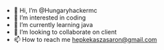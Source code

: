 - 👋 Hi, I’m @Hungaryhackermc
- 👀 I’m interested in coding
- 🌱 I’m currently learning java
- 💞️ I’m looking to collaborate on client
- 📫 How to reach me hepkekaszasaron@gmail.com

<!---
Hungaryhackermc/Hungaryhackermc is a ✨ special ✨ repository because its `README.md` (this file) appears on your GitHub profile.
You can click the Preview link to take a look at your changes.
--->
